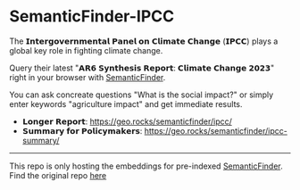 # SemanticFinder-IPCC

The 𝗜𝗻𝘁𝗲𝗿𝗴𝗼𝘃𝗲𝗿𝗻𝗺𝗲𝗻𝘁𝗮𝗹 𝗣𝗮𝗻𝗲𝗹 𝗼𝗻 𝗖𝗹𝗶𝗺𝗮𝘁𝗲 𝗖𝗵𝗮𝗻𝗴𝗲 (𝗜𝗣𝗖𝗖) plays a global key role in fighting climate change. 

Query their latest "𝗔𝗥𝟲 𝗦𝘆𝗻𝘁𝗵𝗲𝘀𝗶𝘀 𝗥𝗲𝗽𝗼𝗿𝘁: 𝗖𝗹𝗶𝗺𝗮𝘁𝗲 𝗖𝗵𝗮𝗻𝗴𝗲 𝟮𝟬𝟮𝟯" right in your browser with [SemanticFinder](https://geo.rocks/semanticfinder/). 

You can ask concreate questions "What is the social impact?" or simply enter keywords "agriculture impact" and get immediate results.

- 𝗟𝗼𝗻𝗴𝗲𝗿 𝗥𝗲𝗽𝗼𝗿𝘁: https://geo.rocks/semanticfinder/ipcc/
- 𝗦𝘂𝗺𝗺𝗮𝗿𝘆 𝗳𝗼𝗿 𝗣𝗼𝗹𝗶𝗰𝘆𝗺𝗮𝗸𝗲𝗿𝘀: https://geo.rocks/semanticfinder/ipcc-summary/

---
This repo is only hosting the embeddings for pre-indexed [SemanticFinder](https://geo.rocks/semanticfinder/). Find the original repo [here](https://github.com/do-me/SemanticFinder)
